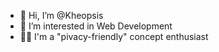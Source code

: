 - 👋 Hi, I’m @Kheopsis
- 👀 I’m interested in Web Development
- 🕵️‍♂️ I'm a "pivacy-friendly" concept enthusiast

